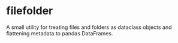 # filefolder

A small utility for treating files and folders as dataclass objects and flattening metadata to pandas DataFrames.